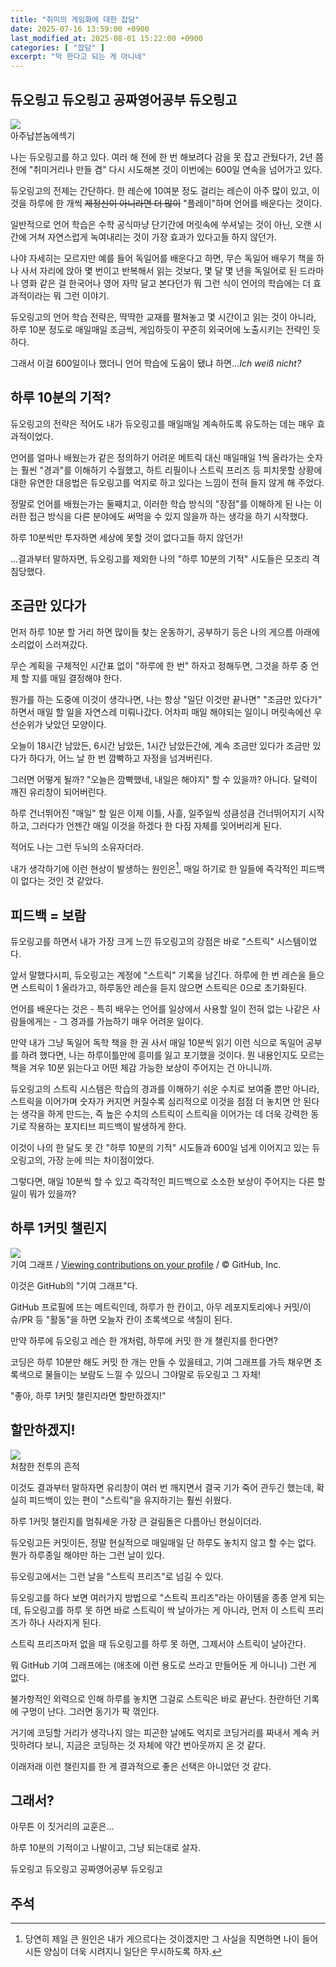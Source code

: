 ```yaml
---
title: "취미의 게임화에 대한 잡담"
date: 2025-07-16 13:59:00 +0900
last_modified_at: 2025-08-01 15:22:00 +0900
categories: [ "잡담" ]
excerpt: "막 한다고 되는 게 아니네"
---
```


## 듀오링고 듀오링고 공짜영어공부 듀오링고

<img src="/blog/assets/images/gamification-of-habits/duolingo.png" style="display:block; margin-left:auto; margin-right:auto">
<div class="img-cap">아주납븐놈에섹기</div>

나는 듀오링고를 하고 있다. 여러 해 전에 한 번 해보려다 감을 못 잡고 관뒀다가, 2년 쯤 전에 "취미거리나 만들 겸" 다시 시도해본 것이 이번에는 600일 연속을 넘어가고 있다.

듀오링고의 전제는 간단하다. 한 레슨에 10여분 정도 걸리는 레슨이 아주 많이 있고, 이것을 하루에 한 개씩 ~~제정신이 아니라면 더 많이~~ "플레이"하며 언어를 배운다는 것이다.

일반적으로 언어 학습은 수학 공식마냥 단기간에 머릿속에 쑤셔넣는 것이 아닌, 오랜 시간에 거쳐 자연스럽게 녹여내리는 것이 가장 효과가 있다고들 하지 않던가.

나야 자세히는 모르지만 예를 들어 독일어를 배운다고 하면, 무슨 독일어 배우기 책을 하나 사서 자리에 앉아 몇 번이고 반복해서 읽는 것보다, 몇 달 몇 년을 독일어로 된 드라마나 영화 같은 걸 한국어나 영어 자막 달고 본다던가 뭐 그런 식이 언어의 학습에는 더 효과적이라는 뭐 그런 이야기.

듀오링고의 언어 학습 전략은, 딱딱한 교재를 펼쳐놓고 몇 시간이고 읽는 것이 아니라, 하루 10분 정도로 매일매일 조금씩, 게임하듯이 꾸준히 외국어에 노출시키는 전략인 듯하다.

그래서 이걸 600일이나 했더니 언어 학습에 도움이 됐냐 하면...*Ich weiß nicht?*

## 하루 10분의 기적?

듀오링고의 전략은 적어도 내가 듀오링고를 매일매일 계속하도록 유도하는 데는 매우 효과적이었다.

언어를 얼마나 배웠는가 같은 정의하기 어려운 메트릭 대신 매일매일 1씩 올라가는 숫자는 훨씬 "경과"를 이해하기 수월했고, 하트 리필이나 스트릭 프리즈 등 피치못할 상황에 대한 유연한 대응법은 듀오링고를 억지로 하고 있다는 느낌이 전혀 들지 않게 해 주었다.

정말로 언어를 배웠는가는 둘째치고, 이러한 학습 방식의 "장점"를 이해하게 된 나는 이러한 접근 방식을 다른 분야에도 써먹을 수 있지 않을까 하는 생각을 하기 시작했다.

하루 10분씩만 투자하면 세상에 못할 것이 없다고들 하지 않던가!

...결과부터 말하자면, 듀오링고를 제외한 나의 "하루 10분의 기적" 시도들은 모조리 격침당했다.

## 조금만 있다가

먼저 하루 10분 할 거리 하면 많이들 찾는 운동하기, 공부하기 등은 나의 게으름 아래에 소리없이 스러져갔다.

무슨 계획을 구체적인 시간표 없이 "하루에 한 번" 하자고 정해두면, 그것을 하루 중 언제 할 지를 매일 결정해야 한다.

뭔가를 하는 도중에 이것이 생각나면, 나는 항상 "일단 이것만 끝나면" "조금만 있다가" 하면서 매일 할 일을 자연스레 미뤄나갔다. 어차피 매일 해야되는 일이니 머릿속에선 우선순위가 낮았던 모양이다.

오늘이 18시간 남았든, 6시간 남았든, 1시간 남았든간에, 계속 조금만 있다가 조금만 있다가 하다가, 어느 날 한 번 깜빡하고 자정을 넘겨버린다.

그러면 어떻게 될까? "오늘은 깜빡했네, 내일은 해야지" 할 수 있을까? 아니다. 달력이 깨진 유리창이 되어버린다.

하루 건너뛰어진 "매일" 할 일은 이제 이틀, 사흘, 일주일씩 성큼성큼 건너뛰어지기 시작하고, 그러다가 언젠간 매일 이것을 하겠다 한 다짐 자체를 잊어버리게 된다.

적어도 나는 그런 두뇌의 소유자더라.

내가 생각하기에 이런 현상이 발생하는 원인은[^1], 매일 하기로 한 일들에 즉각적인 피드백이 없다는 것인 것 같았다.

## 피드백 = 보람

듀오링고를 하면서 내가 가장 크게 느낀 듀오링고의 강점은 바로 "스트릭" 시스템이었다.

앞서 말했다시피, 듀오링고는 계정에 "스트릭" 기록을 남긴다. 하루에 한 번 레슨을 들으면 스트릭이 1 올라가고, 하루동안 레슨을 듣지 않으면 스트릭은 0으로 초기화된다.

언어를 배운다는 것은 - 특히 배우는 언어를 일상에서 사용할 일이 전혀 없는 나같은 사람들에게는 - 그 경과를 가늠하기 매우 어려운 일이다.

만약 내가 그냥 독일어 독학 책을 한 권 사서 매일 10분씩 읽기 이런 식으로 독일어 공부를 하려 했다면, 나는 하루이틀만에 흥미를 잃고 포기했을 것이다. 뭔 내용인지도 모르는 책을 겨우 10분 읽는다고 어떤 체감 가능한 보상이 주어지는 건 아니니까.

듀오링고의 스트릭 시스템은 학습의 경과를 이해하기 쉬운 수치로 보여줄 뿐만 아니라, 스트릭을 이어가며 숫자가 커지면 커질수록 심리적으로 이것을 점점 더 놓치면 안 된다는 생각을 하게 만드는, 즉 높은 수치의 스트릭이 스트릭을 이어가는 데 더욱 강력한 동기로 작용하는 포지티브 피드백이 발생하게 한다.

이것이 나의 한 달도 못 간 "하루 10분의 기적" 시도들과 600일 넘게 이어지고 있는 듀오링고의, 가장 눈에 띄는 차이점이었다.

그렇다면, 매일 10분씩 할 수 있고 즉각적인 피드백으로 소소한 보상이 주어지는 다른 할 일이 뭐가 있을까?

## 하루 1커밋 챌린지

<img src="/blog/assets/images/gamification-of-habits/activity-overview-section.webp" style="display:block; margin-left:auto; margin-right:auto">
<div class="img-cap">기여 그래프 / <a href="https://docs.github.com/en/account-and-profile/setting-up-and-managing-your-github-profile/managing-contribution-settings-on-your-profile/viewing-contributions-on-your-profile">Viewing contributions on your profile</a> / © GitHub, Inc.</div>

이것은 GitHub의 "기여 그래프"다.

GitHub 프로필에 뜨는 메트릭인데, 하루가 한 칸이고, 아무 레포지토리에나 커밋/이슈/PR 등 "활동"을 하면 오늘자 칸이 초록색으로 색칠이 된다.

만약 하루에 듀오링고 레슨 한 개처럼, 하루에 커밋 한 개 챌린지를 한다면?

코딩은 하루 10분만 해도 커밋 한 개는 만들 수 있을테고, 기여 그래프를 가득 채우면 초록색으로 물들이는 보람도 느낄 수 있으니 그야말로 듀오링고 그 자체!

"좋아, 하루 1커밋 챌린지라면 할만하겠지!"

## 할만하겠지!

<img src="/blog/assets/images/gamification-of-habits/github.png" style="display:block; margin-left:auto; margin-right:auto">
<div class="img-cap">처참한 전투의 흔적</div>

이것도 결과부터 말하자면 유리창이 여러 번 깨지면서 결국 기가 죽어 관두긴 했는데, 확실히 피드백이 있는 편이 "스트릭"을 유지하기는 훨씬 쉬웠다.

하루 1커밋 챌린지를 멈춰세운 가장 큰 걸림돌은 다름아닌 현실이더라.

듀오링고든 커밋이든, 정말 현실적으로 매일매일 단 하루도 놓치지 않고 할 수는 없다. 뭔가 하루종일 해야만 하는 그런 날이 있다.

듀오링고에서는 그런 날을 "스트릭 프리즈"로 넘길 수 있다.

듀오링고를 하다 보면 여러가지 방법으로 "스트릭 프리즈"라는 아이템을 종종 얻게 되는데, 듀오링고를 하루 못 하면 바로 스트릭이 싹 날아가는 게 아니라, 먼저 이 스트릭 프리즈가 하나 사라지게 된다.

스트릭 프리즈마저 없을 때 듀오링고를 하루 못 하면, 그제서야 스트릭이 날아간다.

뭐 GitHub 기여 그래프에는 (애초에 이런 용도로 쓰라고 만들어둔 게 아니니) 그런 게 없다.

불가항적인 외력으로 인해 하루를 놓치면 그걸로 스트릭은 바로 끝난다. 찬란하던 기록에 구멍이 난다. 그러면 동기가 팍 꺾인다.

거기에 코딩할 거리가 생각나지 않는 피곤한 날에도 억지로 코딩거리를 짜내서 계속 커밋하려다 보니, 지금은 코딩하는 것 자체에 약간 번아웃까지 온 것 같다.

이래저래 이런 챌린지를 한 게 결과적으로 좋은 선택은 아니었던 것 같다.

## 그래서?

아무튼 이 짓거리의 교훈은...

하루 10분의 기적이고 나발이고, 그냥 되는대로 살자.

듀오링고 듀오링고 공짜영어공부 듀오링고

## 주석

[^1]: 당연히 제일 큰 원인은 내가 게으르다는 것이겠지만 그 사실을 직면하면 나이 들어 시든 양심이 더욱 시려지니 일단은 무시하도록 하자.